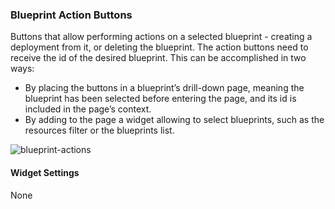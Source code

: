 ### Blueprint Action Buttons
Buttons that allow performing actions on a selected blueprint - creating a deployment from it, or deleting the blueprint. 
The action buttons need to receive the id of the desired blueprint. This can be accomplished in two ways: 

* By placing the buttons in a blueprint’s drill-down page, meaning the blueprint has been selected before entering the page, and its id is included in the page’s context. 
* By adding to the page a widget allowing to select blueprints, such as the resources filter or the blueprints list.  

![blueprint-actions](https://docs.cloudify.co/staging/dev/images/ui/widgets/blueprint-action-buttons.png)

#### Widget Settings
None